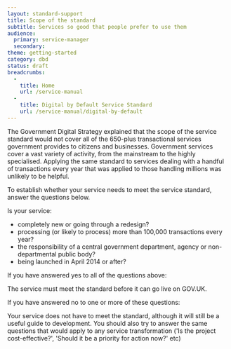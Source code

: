 ```yaml
---
layout: standard-support
title: Scope of the standard
subtitle: Services so good that people prefer to use them
audience:
  primary: service-manager
  secondary:
theme: getting-started
category: dbd
status: draft
breadcrumbs:
  -
    title: Home
    url: /service-manual
  -
    title: Digital by Default Service Standard
    url: /service-manual/digital-by-default
---
```


The Government Digital Strategy explained that the scope of the service standard would not cover all of the 650-plus transactional services government provides to citizens and businesses. Government services cover a vast variety of activity, from the mainstream to the highly specialised. Applying the same standard to services dealing with a handful of transactions every year that was applied to those handling millions was unlikely to be helpful.

To establish whether your service needs to meet the service standard, answer the questions below.

Is your service:

- completely new or going through a redesign?
- processing (or likely to process) more than 100,000 transactions every year?
- the responsibility of a central government department, agency or non-departmental public body?
- being launched in April 2014 or after?

If you have answered yes to all of the questions above:

The service must meet the standard before it can go live on GOV.UK.

If you have answered no to one or more of these questions:

Your service does not have to meet the standard, although it will still be a useful guide to development. You should also try to answer the same questions that would apply to any service transformation ('Is the project cost-effective?', 'Should it be a priority for action now?' etc)
